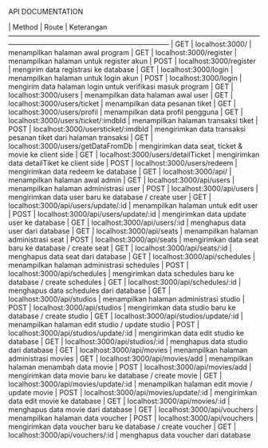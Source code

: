 API DOCUMENTATION

| Method    | Route                                   | Keterangan
––––––––––––––––––––––––––––––––––––––––––––––––––––––––––––––––––––––––––––––––––––––––––––––––––––––––––––––––––––––
| GET       | localhost:3000/                         | menampilkan halaman awal program
| GET       | localhost:3000/register                 | menampilkan halaman untuk register akun
| POST      | localhost:3000/register                 | mengirim data registrasi ke database
| GET       | localhost:3000/login                    | menampilkan halaman untuk login akun
| POST      | localhost:3000/login                    | mengirim data halaman login untuk verifikasi masuk program
| GET       | localhost:3000/users                    | menampilkan data halaman awal user
| GET       | localhost:3000/users/ticket             | menampilkan data pesanan tiket
| GET       | localhost:3000/users/profil             | menampilkan data profil pengguna
| GET       | localhost:3000/users/ticket/:imdbId     | menampilkan halaman transaksi tiket
| POST      | localhost:3000/usersticket/:imdbId      | mengirimkan data transaksi pesanan tiket dari halaman transaksi
| GET       | localhost:3000/users/getDataFromDb      | mengirimkan data seat, ticket & movie ke client side
| GET       | localhost:3000/users/detailTicket       | mengirimkan data detailTiket ke client side
| POST      | localhost:3000/users/redeem             | mengirimkan data redeem ke database
| GET       | localhost:3000/api/                     | menampilkan halaman awal admin
| GET       | localhost:3000/api/users                | menampilkan halaman administrasi user
| POST      | localhost:3000/api/users                | mengirimkan data user baru ke database / create user
| GET       | localhost:3000/api/users/update/:id     | menampilkan halaman untuk edit user
| POST      | localhost:3000/api/users/update/:id     | mengirimkan data update user ke database
| GET       | localhost:3000/api/users/:id            | menghapus data user dari database
| GET       | localhost:3000/api/seats                | menampilkan halaman administrasi seat
| POST      | localhost:3000/api/seats                | mengirimkan data seat baru ke database / create seat
| GET       | localhost:3000/api/seats/:id            | menghapus data seat dari database
| GET       | localhost:3000/api/schedules            | menampilkan halaman administrasi schedules
| POST      | localhost:3000/api/schedules            | mengirimkan data schedules baru ke database / create schedules
| GET       | localhost:3000/api/schedules/:id        | menghapus data schedules dari database
| GET       | localhost:3000/api/studios              | menampilkan halaman administrasi studio
| POST      | localhost:3000/api/studios              | mengirimkan data studio baru ke database / create studio
| GET       | localhost:3000/api/studios/update/:id   | menampilkan halaman edit studio / update studio
| POST      | localhost:3000/api/studios/update/:id   | mengirimkan data edit studio ke database
| GET       | localhost:3000/api/studios/:id          | menghapus data studio dari database
| GET       | localhost:3000/api/movies               | menampilkan halaman administrasi movies
| GET       | localhost:3000/api/movies/add           | menampilkan halaman menambah data movie 
| POST      | localhost:3000/api/movies/add           | mengirimkan data movie baru ke database / create movie
| GET       | localhost:3000/api/movies/update/:id    | menampilkan halaman edit movie / update movie
| POST      | localhost:3000/api/movies/update/:id    | mengirimkan data edit movie ke database
| GET       | localhost:3000/api/movies/:id           | menghapus data movie dari database
| GET       | localhost:3000/api/vouchers             | menampilkan halaman data voucher
| POST      | localhost:3000/api/vouchers             | mengirimkan data voucher baru ke database / create voucher
| GET       | localhost:3000/api/vouchers/:id         | menghapus data voucher dari database